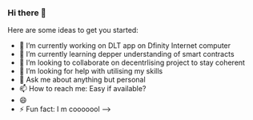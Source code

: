 ### Hi there 👋


Here are some ideas to get you started:

- 🔭 I’m currently working on DLT app on Dfinity Internet computer
- 🌱 I’m currently learning depper understanding of smart contracts
- 👯 I’m looking to collaborate on decentrlising project to stay coherent
- 🤔 I’m looking for help with utilising my skills
- 💬 Ask me about anything but personal
- 📫 How to reach me: Easy if available?
- 😄 
- ⚡ Fun fact: I m cooooool
-->
